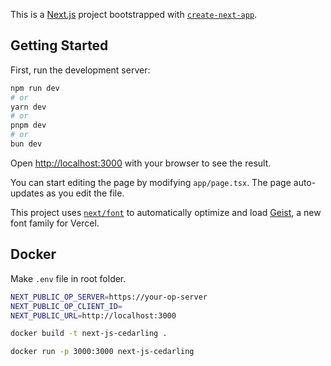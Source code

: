 This is a [Next.js](https://nextjs.org) project bootstrapped with [`create-next-app`](https://nextjs.org/docs/app/api-reference/cli/create-next-app).

## Getting Started

First, run the development server:

```bash
npm run dev
# or
yarn dev
# or
pnpm dev
# or
bun dev
```

Open [http://localhost:3000](http://localhost:3000) with your browser to see the result.

You can start editing the page by modifying `app/page.tsx`. The page auto-updates as you edit the file.

This project uses [`next/font`](https://nextjs.org/docs/app/building-your-application/optimizing/fonts) to automatically optimize and load [Geist](https://vercel.com/font), a new font family for Vercel.

## Docker

Make `.env` file in root folder.

```sh
NEXT_PUBLIC_OP_SERVER=https://your-op-server
NEXT_PUBLIC_OP_CLIENT_ID=
NEXT_PUBLIC_URL=http://localhost:3000
```

```bash
docker build -t next-js-cedarling .

docker run -p 3000:3000 next-js-cedarling
```
